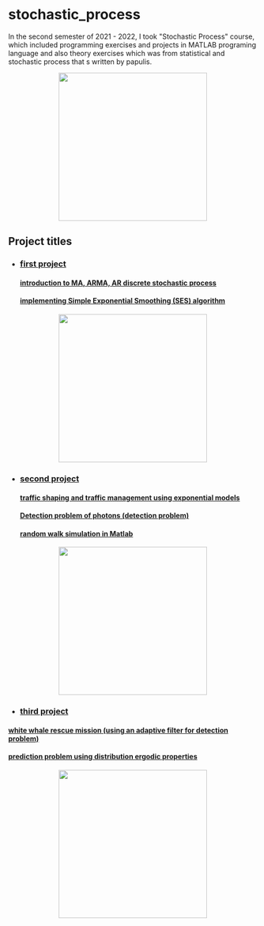 # stochastic_process
In the second semester of 2021 - 2022, I took "Stochastic Process" course, which included programming exercises and projects in MATLAB programing language and also theory exercises which was from statistical and stochastic process that s written by papulis.

<p align="center">
<image align="center" src = "images/stochastic.png" width="300">
</p>
 
## Project titles
 
 
- ### [first project](https://github.com/kasrafallah/stochastic_process/tree/main/project1)
 
 
   #### [introduction to MA, ARMA, AR discrete stochastic process](https://github.com/kasrafallah/stochastic_process/blob/main/project1/Hw01_q1.m)
   #### [implementing Simple Exponential Smoothing (SES) algorithm](https://github.com/kasrafallah/stochastic_process/blob/main/project1/Hw01_q2.m)
 
 
<p align="center">
<image align="center" src = "images/ses.png" width="300">
</p> 

 
- ### [second project](https://github.com/kasrafallah/stochastic_process/tree/main/project2)
   #### [traffic shaping and traffic management using exponential models](https://github.com/kasrafallah/stochastic_process/blob/main/project2/Q1.m)
   #### [Detection problem of photons (detection problem)](https://github.com/kasrafallah/stochastic_process/blob/main/project2/Q2.m)
   #### [random walk simulation in Matlab](https://github.com/kasrafallah/stochastic_process/blob/main/project2/Q3.m)
<p align="center">
<image align="center" src = "images/randomwalk.png" width="300">
</p> 

- ### [third project](https://github.com/kasrafallah/stochastic_process/tree/main/project3)
#### [white whale rescue mission (using an adaptive filter for detection problem)](https://github.com/kasrafallah/stochastic_process/blob/main/project3/Q1.m)
####  [prediction problem using distribution ergodic properties](https://github.com/kasrafallah/stochastic_process/blob/main/project3/Q2.m)
 
<p align="center">
<image align="center" src = "images/whitewhale.jpg" width="300">
</p>
 
 

